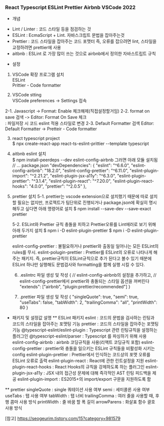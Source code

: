 ### React Typescript ESLint Prettier Airbnb VSCode 2022

- 개념

* Lint / Linter : 코드 스타일 등을 점검하는 것
* ESLint : EcmaScript + Lint. 자바스크립트 문법을 잡아주는것
* Prettier : 코드 스타일을 잡아주는 코드 포맷터
  즉, 오류를 잡으려면 lint, 스타일을 교정하려면 prettier에 사용
* aitbnb : ESLint 로 가장 많이 쓰는 것으로 airbnb에서 정의한 자바스트립트 규칙

- 설정

1. VSCode 확장 프로그램 설치  
   ESLint  
   Prittier - Code formatter

2. VSCode stting  
   VSCode preferences -> Settings 접속

2-1. Javascript -> Format: Enable 체크해제(직접설정할거임)
2-2. format on save 검색 -> Editor: Format On Save 체크  
 : 파일저장 시 코드 eslint 적용 스타일로 변경
2-3. Default Formatter 검색
Editor: Default Formatter -> Pretteir - Code formatter

3. react typescript project  
   $ npx create-react-app react-ts-eslint-prittier --template typescript

4. aitbnb eslint 설치  
    $ npm install-peerdeps --dev eslint-config-airbnb
   그러면 아래 모듈 설치됨
   // ... package.json
   "devDependencies": {
   "eslint": "^6.6.0",
   "eslint-config-airbnb": "18.2.0",
   "eslint-config-prettier": "^6.11.0",
   "eslint-plugin-import": "^2.21.2",
   "eslint-plugin-jsx-a11y": "^6.3.0",
   "eslint-plugin-prettier": "^3.1.4",
   "eslint-plugin-react": "^7.20.0",
   "eslint-plugin-react-hooks": "4.0.0",
   "prettier": "^2.0.5"
   },

5. prettier 설치
   5-1. prettier는 vscode extension으로 설치했기 때문에 따로 설치할 필요는 없지만, 프로젝트가 팀단위로 진행되거나 package.json에 확실히 명시해두고 싶다면 아래 명령어로 설치
   $ npm install --save-dev --save-exact prettier

   5-2. ESLint와 Prettier 규칙 충돌을 피하고 Prettier오류를 Lint에러로 보기 위해 아래 두가지 설치
   $ npm i -D eslint-plugin-prettier
   $ npm i -D eslint-plugin-prettier

   eslint-config-prettier : 불필요하거나 prettier와 출동일 일어나는 모든 ESLint의 rules를 무시.
   eslint-polugin-prettier : Prettier를 ESLint의 오류로 나타나게 해주는 패키지. 즉, prettier규칙이 ESLint규칙으로 추가 된다고 볼수 있기 때분에 ESLint 하나만 실행해도 문법검사와 formatting을 함께 실행 시킬 수 있다.

   6. .eslintrc 파일 생성 및 작성
      {
      // eslint-config-airbnb의 설정을 추가하고,
      // eslint-config-prettier에서 prettier와 충돌되는 스타일 옵션을 꺼버린다
      "extends": ["airbnb", "plugin:prettier/recommended"]
      }

   7. .prettier 파일 생성 및 작성
      {
      "singleQuote": true,
      "semi": true,
      "useTabs": false,
      "tabWidth": 2,
      "trailingComma": "all",
      "printWidth": 80
      }

- 패키지 및 설정값 설명
  \*\* ESLint 패키지
  eslint : 코드의 문법을 검사하는 린팅과 코드의 스타일을 잡아주는 포맷팅 기능
  prettier : 코드의 스타일을 잡아주는 포맷팅 기능
  @typescript-eslint/eslint-plugin : Typescript 관련 린팅규칙을 설정하는 플러그인
  @typescript-eslint/parser : Typescript 를 파싱하기 위해 사용
  eslint-config-airbnb : airbnb 코딩규칙을 사용(리액트 코딩규칙 포함)
  eslint-config-prettier : prettier와 충돌을 일으키는 ESLint 규칙들을 비활성화 시키는 config
  eslint-plugin-prettier : Prettier에서 인식하는 코드상의 포맷 오류를 ESLint 오류로 출력
  eslint-plugin-react : React에 관한 린트설정을 지원
  eslint-plugin-react-hooks : React Hooks의 규칙을 강제하도록 하는 플러그인
  eslint-plugin-jsx-a11y : JSX 내의 접근성 문제에 대해 즉각적인 AST 린팅 피드백을 제공
  eslint-plugin-import : ES2015+의 import/export 구문을 지원하도록 함

\*\* prettier
singleQuote : single 쿼테이션 사용 여부
semi : 세미콜론 사용 여부
useTabs : 탭 사용 여부
tabWidth : 탭 너비
trailingComma : 여러 줄을 사용할 때, 후행 콤마 사용 방식
printWidth : 줄 바꿈 할 폭 길이
arrowParens : 화살표 함수 괄호 사용 방식

[참고]
https://seogeurim.tistory.com/15?category=981579
